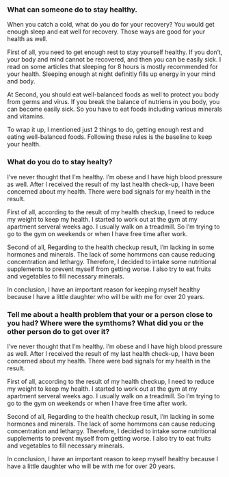 ### What can someone do to stay healthy.
When you catch a cold, what do you do for your recovery? You would get enough sleep and eat well for recovery. Those ways are good for your health as well.

First of all, you need to get enough rest to stay yourself healthy. If you don’t, your body and mind cannot be recovered, and then you can be easily sick. I read on some articles that sleeping for 8 hours is mostly recommended for your health. Sleeping enough at night definitly fills up energy in your mind and body.

At Second, you should eat well-balanced foods as well to protect you body from germs and virus. If you break the balance of nutriens in you body, you can become easily sick. So you have to eat foods including various minerals and vitamins. 

To wrap it up, I mentioned just 2 things to do, getting enough rest and eating well-balanced foods. Following these rules is the baseline to keep your health.

### What do you do to stay healty?
I’ve never thought that I’m healthy. I’m obese and I have high blood pressure as well. After I received the result of my last health check-up, I have been concerned about my health. There were bad signals for my health in the result.

First of all, according to the result of my health checkup, I need to reduce my weight to keep my health. I started to work out at the gym at my apartment serveral weeks ago. I usually walk on a treadmill. So I’m trying to go to the gym on weekends or when I have free time after work.

Second of all, Regarding to the health checkup result, I’m lacking in some hormones and minerals. The lack of some homrmons can cause reducing concentration and lethargy. Therefore, I decided to intake some nutritional supplements to prevent myself from getting worse. I also try to eat fruits and vegetables to fill necessary minerals.

In conclusion, I have an important reason for keeping myself healthy because I have a little daughter who will be with me for over 20 years.

### Tell me about a health problem that your or a person close to you had? Where were the symthoms? What did you or the other person do to get over it?

I’ve never thought that I’m healthy. I’m obese and I have high blood pressure as well. After I received the result of my last health check-up, I have been concerned about my health. There were bad signals for my health in the result.

First of all, according to the result of my health checkup, I need to reduce my weight to keep my health. I started to work out at the gym at my apartment serveral weeks ago. I usually walk on a treadmill. So I’m trying to go to the gym on weekends or when I have free time after work.

Second of all, Regarding to the health checkup result, I’m lacking in some hormones and minerals. The lack of some homrmons can cause reducing concentration and lethargy. Therefore, I decided to intake some nutritional supplements to prevent myself from getting worse. I also try to eat fruits and vegetables to fill necessary minerals.

In conclusion, I have an important reason to keep myself healthy because I have a little daughter who will be with me for over 20 years.
